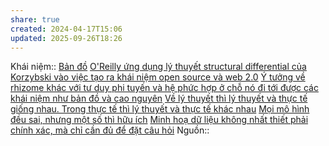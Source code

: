 ```yaml
---
share: true
created: 2024-04-17T15:06
updated: 2025-09-26T18:26
---
```

Khái niệm:: [Bản đồ](../../%CE%9E%20Kh%C3%A1i%20ni%E1%BB%87m/Nh%E1%BA%ADn%20th%E1%BB%A9c/C%C3%B4ng%20c%E1%BB%A5%20ngh%C4%A9/B%E1%BA%A3n%20%C4%91%E1%BB%93.md)
[O'Reilly ứng dụng lý thuyết structural differential của Korzybski vào việc tạo ra khái niệm open source và web 2.0](../../C%C3%B4ng%20ngh%E1%BB%87%20th%C3%B4ng%20tin/T%E1%BB%B1%20tr%E1%BB%8B%20d%E1%BB%AF%20li%E1%BB%87u.%20M%C3%A3%20ngu%E1%BB%93n%20m%E1%BB%9F,%20ph%E1%BA%A7n%20m%E1%BB%81m%20t%E1%BB%B1%20do/Ph%E1%BA%A7n%20m%E1%BB%81m%20t%E1%BB%B1%20do%20v%C3%A0%20m%C3%A3%20ngu%E1%BB%93n%20m%E1%BB%9F/OSI/O'Reilly%20%E1%BB%A9ng%20d%E1%BB%A5ng%20l%C3%BD%20thuy%E1%BA%BFt%20structural%20differential%20c%E1%BB%A7a%20Korzybski%20v%C3%A0o%20vi%E1%BB%87c%20t%E1%BA%A1o%20ra%20kh%C3%A1i%20ni%E1%BB%87m%20open%20source%20v%C3%A0%20web%202.0.md)
[Ý tưởng về rhizome khác với tư duy phi tuyến và hệ phức hợp ở chỗ nó đi tới được các khái niệm như bản đồ và cao nguyên](../../C%E1%BB%99ng%20%C4%91%E1%BB%93ng,%20h%E1%BB%87%20sinh%20th%C3%A1i,%20h%E1%BB%87%20ph%E1%BB%A9c%20h%E1%BB%A3p/H%E1%BB%87%20ph%E1%BB%A9c%20h%E1%BB%A3p/Ph%C3%A2n%20lo%E1%BA%A1i,%20ph%C3%A2n%20c%E1%BA%A5p/%C3%9D%20t%C6%B0%E1%BB%9Fng%20v%E1%BB%81%20rhizome%20kh%C3%A1c%20v%E1%BB%9Bi%20t%C6%B0%20duy%20phi%20tuy%E1%BA%BFn%20v%C3%A0%20h%E1%BB%87%20ph%E1%BB%A9c%20h%E1%BB%A3p%20%E1%BB%9F%20ch%E1%BB%97%20n%C3%B3%20%C4%91i%20t%E1%BB%9Bi%20%C4%91%C6%B0%E1%BB%A3c%20c%C3%A1c%20kh%C3%A1i%20ni%E1%BB%87m%20nh%C6%B0%20b%E1%BA%A3n%20%C4%91%E1%BB%93%20v%C3%A0%20cao%20nguy%C3%AAn.md)
[Về lý thuyết thì lý thuyết và thực tế giống nhau. Trong thực tế thì lý thuyết và thực tế khác nhau](./V%E1%BB%81%20l%C3%BD%20thuy%E1%BA%BFt%20th%C3%AC%20l%C3%BD%20thuy%E1%BA%BFt%20v%C3%A0%20th%E1%BB%B1c%20t%E1%BA%BF%20gi%E1%BB%91ng%20nhau.%20Trong%20th%E1%BB%B1c%20t%E1%BA%BF%20th%C3%AC%20l%C3%BD%20thuy%E1%BA%BFt%20v%C3%A0%20th%E1%BB%B1c%20t%E1%BA%BF%20kh%C3%A1c%20nhau.md)
[Mọi mô hình đều sai, nhưng một số thì hữu ích](./M%E1%BB%8Di%20m%C3%B4%20h%C3%ACnh%20%C4%91%E1%BB%81u%20sai,%20nh%C6%B0ng%20m%E1%BB%99t%20s%E1%BB%91%20th%C3%AC%20h%E1%BB%AFu%20%C3%ADch.md)
[Minh hoạ dữ liệu không nhất thiết phải chính xác, mà chỉ cần đủ để đặt câu hỏi](../M%C3%B4i%20tr%C6%B0%E1%BB%9Dng%20ngh%C4%A9,%20nh%E1%BA%ADn%20th%E1%BB%A9c%20t%C4%83ng%20c%C6%B0%E1%BB%9Dng/C%C3%B4ng%20c%E1%BB%A5%20ngh%C4%A9/Minh%20ho%E1%BA%A1%20d%E1%BB%AF%20li%E1%BB%87u%20kh%C3%B4ng%20nh%E1%BA%A5t%20thi%E1%BA%BFt%20ph%E1%BA%A3i%20ch%C3%ADnh%20x%C3%A1c,%20m%C3%A0%20ch%E1%BB%89%20c%E1%BA%A7n%20%C4%91%E1%BB%A7%20%C4%91%E1%BB%83%20%C4%91%E1%BA%B7t%20c%C3%A2u%20h%E1%BB%8Fi.md)
Nguồn:: 
